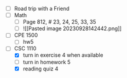 - [ ] Road trip with a Friend
- [ ] Math
	- [ ] Page 812, # 23, 24, 25, 33, 35  
	- [ ] ![[Pasted image 20230928142442.png]]
- [ ] CPE 1500
	 - [ ] hw5
- [ ] CSC 1110
	- [x] turn in exercise 4 when available
	- [ ] turn in homework 5
	- [x] reading quiz 4